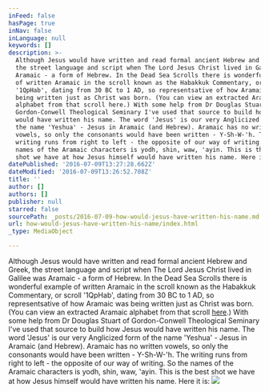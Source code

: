 ```yaml
---
inFeed: false
hasPage: true
inNav: false
inLanguage: null
keywords: []
description: >-
  Although Jesus would have written and read formal ancient Hebrew and Greek,
  the street language and script when The Lord Jesus Christ lived in Galilee was
  Aramaic - a form of Hebrew. In the Dead Sea Scrolls there is wonderful example
  of written Aramaic in the scroll known as the Habakkuk Commentary, or scroll
  '1QpHab', dating from 30 BC to 1 AD, so representsative of how Aramaic was
  being written just as Christ was born. (You can view an extracted Aramaic
  alphabet from that scroll here.) With some help from Dr Douglas Stuart of
  Gordon-Conwell Theological Seminary I've used that source to build how Jesus
  would have written his name. The word 'Jesus' is our very Anglicized form of
  the name 'Yeshua' - Jesus in Aramaic (and Hebrew). Aramaic has no written
  vowels, so only the consonants would have been written - Y-Sh-W-'h. The
  writing runs from right to left - the opposite of our way of writing. So the
  names of the Aramaic characters is yodh, shin, waw, 'ayin. This is the best
  shot we have at how Jesus himself would have written his name. Here it is: 
datePublished: '2016-07-09T13:27:28.662Z'
dateModified: '2016-07-09T13:26:52.708Z'
title: ''
author: []
authors: []
publisher: null
starred: false
sourcePath: _posts/2016-07-09-how-would-jesus-have-written-his-name.md
url: how-would-jesus-have-written-his-name/index.html
_type: MediaObject

---
```

Although Jesus would have written and read formal ancient Hebrew and Greek, the street language and script when The Lord Jesus Christ lived in Galilee was Aramaic - a form of Hebrew. In the Dead Sea Scrolls there is wonderful example of written Aramaic in the scroll known as the Habakkuk Commentary, or scroll '1QpHab', dating from 30 BC to 1 AD, so representsative of how Aramaic was being written just as Christ was born. (You can view an extracted Aramaic alphabet from that scroll [here][0].) With some help from Dr Douglas Stuart of Gordon-Conwell Theological Seminary I've used that source to build how Jesus would have written his name. The word 'Jesus' is our very Anglicized form of the name 'Yeshua' - Jesus in Aramaic (and Hebrew). Aramaic has no written vowels, so only the consonants would have been written - Y-Sh-W-'h. The writing runs from right to left - the opposite of our way of writing. So the names of the Aramaic characters is yodh, shin, waw, 'ayin. This is the best shot we have at how Jesus himself would have written his name. Here it is:
![](https://the-grid-user-content.s3-us-west-2.amazonaws.com/3716a180-2a51-4ee6-8940-42c6ceeb7076.png)

[0]: http://www.hebrew-streams.org/works/qumran/dss-scripts.html
